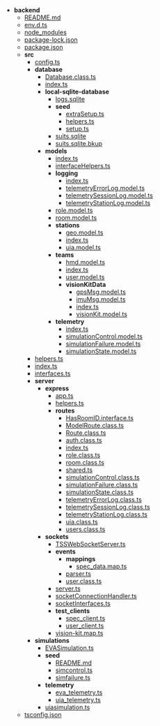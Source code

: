 - __backend__
   - [README.md](README.md)
   - [env.d.ts](env.d.ts)
   - [node\_modules](node_modules)
   - [package\-lock.json](package-lock.json)
   - [package.json](package.json)
   - __src__
     - [config.ts](src/config.ts)
     - __database__
       - [Database.class.ts](src/database/Database.class.ts)
       - [index.ts](src/database/index.ts)
       - __local\-sqlite\-database__
         - [logs.sqlite](src/database/local-sqlite-database/logs.sqlite)
         - __seed__
           - [extraSetup.ts](src/database/local-sqlite-database/seed/extraSetup.ts)
           - [helpers.ts](src/database/local-sqlite-database/seed/helpers.ts)
           - [setup.ts](src/database/local-sqlite-database/seed/setup.ts)
         - [suits.sqlite](src/database/local-sqlite-database/suits.sqlite)
         - [suits.sqlite.bkup](src/database/local-sqlite-database/suits.sqlite.bkup)
       - __models__
         - [index.ts](src/database/models/index.ts)
         - [interfaceHelpers.ts](src/database/models/interfaceHelpers.ts)
         - __logging__
           - [index.ts](src/database/models/logging/index.ts)
           - [telemetryErrorLog.model.ts](src/database/models/logging/telemetryErrorLog.model.ts)
           - [telemetrySessionLog.model.ts](src/database/models/logging/telemetrySessionLog.model.ts)
           - [telemetryStationLog.model.ts](src/database/models/logging/telemetryStationLog.model.ts)
         - [role.model.ts](src/database/models/role.model.ts)
         - [room.model.ts](src/database/models/room.model.ts)
         - __stations__
           - [geo.model.ts](src/database/models/stations/geo.model.ts)
           - [index.ts](src/database/models/stations/index.ts)
           - [uia.model.ts](src/database/models/stations/uia.model.ts)
         - __teams__
           - [hmd.model.ts](src/database/models/teams/hmd.model.ts)
           - [index.ts](src/database/models/teams/index.ts)
           - [user.model.ts](src/database/models/teams/user.model.ts)
           - __visionKitData__
             - [gpsMsg.model.ts](src/database/models/teams/visionKitData/gpsMsg.model.ts)
             - [imuMsg.model.ts](src/database/models/teams/visionKitData/imuMsg.model.ts)
             - [index.ts](src/database/models/teams/visionKitData/index.ts)
             - [visionKit.model.ts](src/database/models/teams/visionKitData/visionKit.model.ts)
         - __telemetry__
           - [index.ts](src/database/models/telemetry/index.ts)
           - [simulationControl.model.ts](src/database/models/telemetry/simulationControl.model.ts)
           - [simulationFailure.model.ts](src/database/models/telemetry/simulationFailure.model.ts)
           - [simulationState.model.ts](src/database/models/telemetry/simulationState.model.ts)
     - [helpers.ts](src/helpers.ts)
     - [index.ts](src/index.ts)
     - [interfaces.ts](src/interfaces.ts)
     - __server__
       - __express__
         - [app.ts](src/server/express/app.ts)
         - [helpers.ts](src/server/express/helpers.ts)
         - __routes__
           - [HasRoomID.interface.ts](src/server/express/routes/HasRoomID.interface.ts)
           - [ModelRoute.class.ts](src/server/express/routes/ModelRoute.class.ts)
           - [Route.class.ts](src/server/express/routes/Route.class.ts)
           - [auth.class.ts](src/server/express/routes/auth.class.ts)
           - [index.ts](src/server/express/routes/index.ts)
           - [role.class.ts](src/server/express/routes/role.class.ts)
           - [room.class.ts](src/server/express/routes/room.class.ts)
           - [shared.ts](src/server/express/routes/shared.ts)
           - [simulationControl.class.ts](src/server/express/routes/simulationControl.class.ts)
           - [simulationFailure.class.ts](src/server/express/routes/simulationFailure.class.ts)
           - [simulationState.class.ts](src/server/express/routes/simulationState.class.ts)
           - [telemetryErrorLog.class.ts](src/server/express/routes/telemetryErrorLog.class.ts)
           - [telemetrySessionLog.class.ts](src/server/express/routes/telemetrySessionLog.class.ts)
           - [telemetryStationLog.class.ts](src/server/express/routes/telemetryStationLog.class.ts)
           - [uia.class.ts](src/server/express/routes/uia.class.ts)
           - [users.class.ts](src/server/express/routes/users.class.ts)
       - __sockets__
         - [TSSWebSocketServer.ts](src/server/sockets/TSSWebSocketServer.ts)
         - __events__
           - __mappings__
             - [spec\_data.map.ts](src/server/sockets/events/mappings/spec_data.map.ts)
           - [parser.ts](src/server/sockets/events/parser.ts)
           - [user.class.ts](src/server/sockets/events/user.class.ts)
         - [server.ts](src/server/sockets/server.ts)
         - [socketConnectionHandler.ts](src/server/sockets/socketConnectionHandler.ts)
         - [socketInterfaces.ts](src/server/sockets/socketInterfaces.ts)
         - __test\_clients__
           - [spec\_client.ts](src/server/sockets/test_clients/spec_client.ts)
           - [user\_client.ts](src/server/sockets/test_clients/user_client.ts)
         - [vision\-kit.map.ts](src/server/sockets/vision-kit.map.ts)
     - __simulations__
       - [EVASimulation.ts](src/simulations/EVASimulation.ts)
       - __seed__
         - [README.md](src/simulations/seed/README.md)
         - [simcontrol.ts](src/simulations/seed/simcontrol.ts)
         - [simfailure.ts](src/simulations/seed/simfailure.ts)
       - __telemetry__
         - [eva\_telemetry.ts](src/simulations/telemetry/eva_telemetry.ts)
         - [uia\_telemetry.ts](src/simulations/telemetry/uia_telemetry.ts)
       - [uiasimulation.ts](src/simulations/uiasimulation.ts)
   - [tsconfig.json](tsconfig.json)

